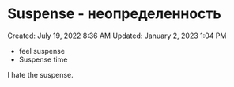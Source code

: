 # Suspense - неопределенность

Created: July 19, 2022 8:36 AM
Updated: January 2, 2023 1:04 PM

- feel suspense
- Suspense time

I hate the suspense.